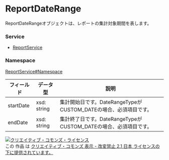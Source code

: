 # ReportDateRange
ReportDateRangeオブジェクトは、レポートの集計対象期間を表します。
### Service
+ [ReportService](../../services/ReportService.md)

### Namespace
[ReportService#Namespace](../../services/ReportService.md#namespace)

| フィールド | データ型 | 説明 |
|---|---|---|
| startDate| xsd: string| 集計開始日です。DateRangeTypeがCUSTOM_DATEの場合、必須項目です。 |
| endDate| xsd: string| 集計終了日です。DateRangeTypeがCUSTOM_DATEの場合、必須項目です。 |

<a rel="license" href="http://creativecommons.org/licenses/by-nd/2.1/jp/"><img alt="クリエイティブ・コモンズ・ライセンス" style="border-width:0" src="https://i.creativecommons.org/l/by-nd/2.1/jp/88x31.png" /></a><br />この 作品 は <a rel="license" href="http://creativecommons.org/licenses/by-nd/2.1/jp/">クリエイティブ・コモンズ 表示 - 改変禁止 2.1 日本 ライセンスの下に提供されています。</a>

